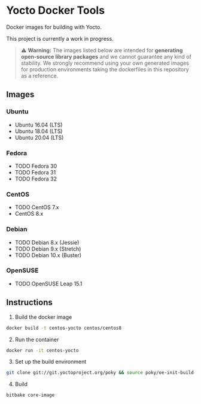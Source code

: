 # Yocto Docker Tools

Docker images for building with Yocto.

This project is currently a work in progress.

> :warning: **Warning:**
The images listed below are intended for **generating open-source library packages** and we cannot guarantee any kind of stability. We strongly recommend using your own generated images for production environments taking the dockerfiles in this repository as a reference.

## Images

### Ubuntu
* Ubuntu 16.04 (LTS)
* Ubuntu 18.04 (LTS)
* Ubuntu 20.04 (LTS)

### Fedora
* TODO Fedora 30
* TODO Fedora 31
* TODO Fedora 32

### CentOS
* TODO CentOS 7.x
* CentOS 8.x

### Debian
* TODO Debian 8.x (Jessie)
* TODO Debian 9.x (Stretch)
* TODO Debian 10.x (Buster)

### OpenSUSE
* TODO OpenSUSE Leap 15.1

## Instructions

1. Build the docker image
```bash
docker build -t centos-yocto centos/centos8
```

2. Run the container
```bash
docker run -it centos-yocto
```

3. Set up the build environment
```bash
git clone git://git.yoctoproject.org/poky && source poky/oe-init-build-env
```

4. Build
```bash
bitbake core-image
```


